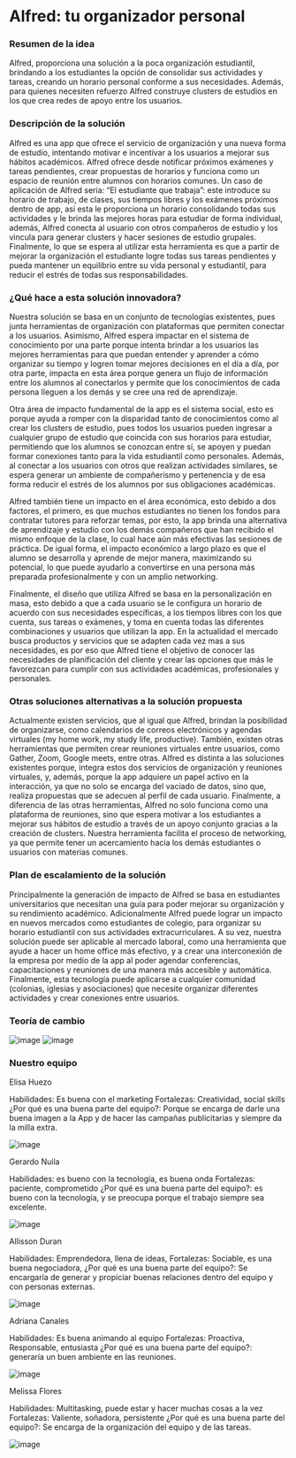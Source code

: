 # Alfred: tu organizador personal #
### Resumen de la idea
Alfred, proporciona una solución a la poca organización estudiantil, brindando a los estudiantes la opción de consolidar sus actividades y tareas, creando un horario personal conforme a sus necesidades. Además, para quienes necesiten refuerzo Alfred construye clusters de estudios en los que crea redes de apoyo entre los usuarios. 
### Descripción de la solución
Alfred es una app que ofrece el servicio de organización y una nueva forma de estudio, intentando motivar e incentivar a los usuarios a mejorar sus hábitos académicos. Alfred ofrece desde notificar próximos exámenes y tareas pendientes, crear propuestas de horarios y funciona como un espacio de reunión entre alumnos con horarios comunes. 
Un caso de aplicación de Alfred seria:
“El estudiante que trabaja”: este introduce su horario de trabajo, de clases, sus tiempos libres y los exámenes próximos dentro de app, así esta le proporciona un horario consolidando todas sus actividades y le brinda las mejores horas para estudiar de forma individual, además, Alfred conecta al usuario con otros compañeros de estudio y los vincula para generar clusters y hacer sesiones de estudio grupales.
Finalmente, lo que se espera al utilizar esta herramienta es que a partir de mejorar la organización el estudiante logre todas sus tareas pendientes y pueda mantener un equilibrio entre su vida personal y estudiantil, para reducir el estrés de todas sus responsabilidades. 

### ¿Qué hace a esta solución innovadora?
Nuestra solución se basa en un conjunto de tecnologías existentes, pues junta herramientas de organización con plataformas que permiten conectar a los usuarios. Asimismo, Alfred espera impactar en el sistema de conocimiento por una parte porque intenta brindar a los usuarios las mejores herramientas para que puedan entender y aprender a cómo organizar su tiempo y logren tomar mejores decisiones en el día a día, por otra parte, impacta en esta área porque genera un flujo de información entre los alumnos al conectarlos y permite que los conocimientos de cada persona lleguen a los demás y se cree una red de aprendizaje. 

Otra área de impacto fundamental de la app es el sistema social, esto es porque ayuda a romper con la disparidad tanto de conocimientos como al crear los clusters de estudio, pues todos los usuarios pueden ingresar a cualquier grupo de estudio que coincida con sus horarios para estudiar, permitiendo que los alumnos se conozcan entre sí, se apoyen y puedan formar conexiones tanto para la vida estudiantil como personales. Además, al conectar a los usuarios con otros que realizan actividades similares, se espera generar un ambiente de compañerismo y pertenencia y de esa forma reducir el estrés de los alumnos por sus obligaciones académicas. 

Alfred también tiene un impacto en el área económica, esto debido a dos factores, el primero, es que muchos estudiantes no tienen los fondos para contratar tutores para reforzar temas, por esto, la app brinda una alternativa de aprendizaje y estudio con los demás compañeros que han recibido el mismo enfoque de la clase, lo cual hace aún más efectivas las sesiones de práctica. De igual forma, el impacto económico a largo plazo es que el alumno se desarrolla y aprende de mejor manera, maximizando su potencial, lo que puede ayudarlo a convertirse en una persona más preparada profesionalmente y con un amplio networking. 

Finalmente, el diseño que utiliza Alfred se basa en la personalización en masa, esto debido a que a cada usuario se le configura un horario de acuerdo con sus necesidades específicas, a los tiempos libres con los que cuenta, sus tareas o exámenes, y toma en cuenta todas las diferentes combinaciones y usuarios que utilizan la app. En la actualidad el mercado busca productos y servicios que se adapten cada vez mas a sus necesidades, es por eso que Alfred tiene el objetivo de conocer las necesidades de planificación del cliente y crear las opciones que más le favorezcan para cumplir con sus actividades académicas, profesionales y personales. 

### Otras soluciones alternativas a la solución propuesta
Actualmente existen servicios, que al igual que Alfred, brindan la posibilidad de organizarse, como calendarios de correos electrónicos y agendas virtuales (my home work, my study life, productive). También, existen otras herramientas que permiten crear reuniones virtuales entre usuarios, como Gather, Zoom, Google meets, entre otras. Alfred es distinta a las soluciones existentes porque, integra estos dos servicios de organización y reuniones virtuales, y, además, porque la app adquiere un papel activo en la interacción, ya que no solo se encarga del vaciado de datos, sino que, realiza propuestas que se adecuen al perfil de cada usuario. Finalmente, a diferencia de las otras herramientas, Alfred no solo funciona como una plataforma de reuniones, sino que espera motivar a los estudiantes a mejorar sus hábitos de estudio a través de un apoyo conjunto gracias a la creación de clusters. Nuestra herramienta facilita el proceso de networking, ya que permite tener un acercamiento hacia los demás estudiantes o usuarios con materias comunes. 

### Plan de escalamiento de la solución

Principalmente la generación de impacto de Alfred se basa en estudiantes universitarios que necesitan una guía para poder mejorar su organización y su rendimiento académico. Adicionalmente Alfred puede lograr un impacto en nuevos mercados como estudiantes de colegio, para organizar su horario estudiantil con sus actividades extracurriculares. A su vez, nuestra solución puede ser aplicable al mercado laboral, como una herramienta que ayude a hacer un home office más efectivo, y a crear una interconexión de la empresa por medio de la app al poder agendar conferencias, capacitaciones y reuniones de una manera más accesible y automática. Finalmente, esta tecnología puede aplicarse a cualquier comunidad (colonias, iglesias y asociaciones) que necesite organizar diferentes actividades y crear conexiones entre usuarios. 

### Teoría de cambio 
![image](https://user-images.githubusercontent.com/86166139/122651891-eeb15d00-d0f8-11eb-97c3-0825e1628926.png)
![image](https://user-images.githubusercontent.com/86166139/122651980-7008ef80-d0f9-11eb-94b0-436bdc5ee65d.png)


### Nuestro equipo 

Elisa Huezo

Habilidades: Es buena con el marketing
Fortalezas: Creatividad, social skills
¿Por qué es una buena parte del equipo?: Porque se encarga de darle una buena imagen a la App y de hacer las campañas publicitarias y siempre da la milla extra.

![image](https://user-images.githubusercontent.com/86166139/122652019-c4ac6a80-d0f9-11eb-9d29-b1a2ddfcf1a4.png)


Gerardo Nuila

Habilidades: es bueno con la tecnología, es buena onda
Fortalezas: paciente, comprometido
¿Por qué es una buena parte del equipo?: es bueno con la tecnología, y se preocupa porque el trabajo siempre sea excelente. 

![image](https://user-images.githubusercontent.com/86166139/122652026-ca09b500-d0f9-11eb-86e3-dcc0692eea2b.png)


Allisson Duran

Habilidades: Emprendedora, llena de ideas, 
Fortalezas: Sociable, es una buena negociadora, 
¿Por qué es una buena parte del equipo?: Se encargaría de generar y propiciar buenas relaciones dentro del equipo y con personas externas. 

![image](https://user-images.githubusercontent.com/86166139/122652029-cece6900-d0f9-11eb-9de5-94891d90524d.png)

Adriana Canales

Habilidades: Es buena animando al equipo
Fortalezas: Proactiva, Responsable, entusiasta
¿Por qué es una buena parte del equipo?: generaría un buen ambiente en las reuniones. 

![image](https://user-images.githubusercontent.com/86166139/122652036-d5f57700-d0f9-11eb-8804-676c6dc8661f.png)

Melissa Flores

Habilidades: Multitasking, puede estar y hacer muchas cosas a la vez 
Fortalezas: Valiente, soñadora, persistente 
¿Por qué es una buena parte del equipo?: Se encarga de la organización del equipo y de las tareas. 

![image](https://user-images.githubusercontent.com/86166139/122652040-db52c180-d0f9-11eb-8614-a37b1c79a1b8.png)




